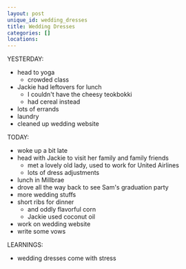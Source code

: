 ```yaml
---
layout: post
unique_id: wedding_dresses
title: Wedding Dresses
categories: []
locations: 
---
```


YESTERDAY:
* head to yoga
  * crowded class
* Jackie had leftovers for lunch
  * I couldn't have the cheesy teokbokki
  * had cereal instead
* lots of errands
* laundry
* cleaned up wedding website

TODAY:
* woke up a bit late
* head with Jackie to visit her family and family friends
  * met a lovely old lady, used to work for United Airlines
  * lots of dress adjustments
* lunch in Millbrae
* drove all the way back to see Sam's graduation party
* more wedding stuffs
* short ribs for dinner
  * and oddly flavorful corn
  * Jackie used coconut oil
* work on wedding website
* write some vows

LEARNINGS:
* wedding dresses come with stress

